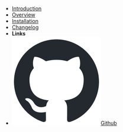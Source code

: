 <!-- markdownlint-disable-next-line first-line-heading -->
- [Introduction](introduction)
- [Overview](overview)
- [Installation](installation)
- [Changelog](CHANGELOG)
- **Links**
- [![Github](assets/img/github-mark.png)Github](https://github.com/exascale-genomics/SAIGE-GPU)
